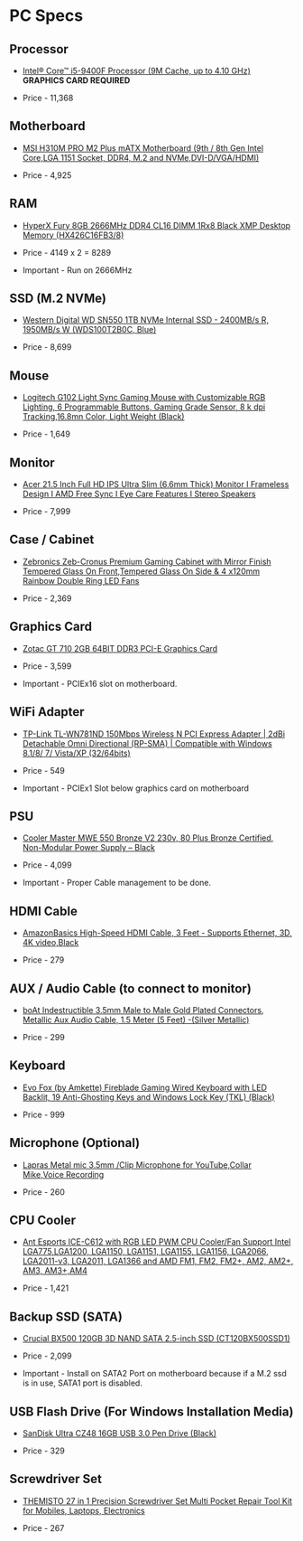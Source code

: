 # PC Specs 

## Processor

* [Intel® Core™ i5-9400F Processor (9M Cache, up to 4.10 GHz)](https://www.amazon.in/Intel-Corporation-Generation-Processor-Graphics/dp/B07MRCGQQ4/ref=sr_1_6?crid=CU1AYI4Q7SE7&dchild=1&keywords=intel+graphics+card&qid=1615537910&s=computers&sprefix=intel+graphic%2Ccomputers%2C297&sr=1-6) **GRAPHICS CARD REQUIRED**

* Price - 11,368

## Motherboard

* [MSI H310M PRO M2 Plus mATX Motherboard (9th / 8th Gen Intel Core,LGA 1151 Socket, DDR4, M.2 and NVMe,DVI-D/VGA/HDMI)](https://www.amazon.in/dp/B07MFXFBMZ/ref=cm_sw_r_wa_apa_fabc_BQZZAMHG6B97NGTKR164)

* Price - 4,925

## RAM 

* [HyperX Fury 8GB 2666MHz DDR4 CL16 DIMM 1Rx8 Black XMP Desktop Memory (HX426C16FB3/8)](https://www.amazon.in/HyperX-2666MHz-Desktop-Memory-HX426C16FB3/dp/B07WD5VKTS/ref=sr_1_2?dchild=1&keywords=2666mhz+ram+8gb&qid=1619866778&sr=8-2)

* Price - 4149 x 2 = 8289

* Important - Run on 2666MHz

## SSD (M.2 NVMe)

* [Western Digital WD SN550 1TB NVMe Internal SSD - 2400MB/s R, 1950MB/s W (WDS100T2B0C, Blue)](https://www.amazon.in/Western-Digital-SN550-Internal-WDS100T2B0C/dp/B07YFFX5MD/ref=sr_1_3?dchild=1&keywords=1TB+ssd+nvme&qid=1619503386&sr=8-3)

* Price - 8,699

## Mouse

* [Logitech G102 Light Sync Gaming Mouse with Customizable RGB Lighting, 6 Programmable Buttons, Gaming Grade Sensor, 8 k dpi Tracking,16.8mn Color, Light Weight (Black)](https://www.amazon.in/Logitech-G102-Customizable-Lighting-Programmable/dp/B08LT9BMPP/ref=sr_1_1_sspa?crid=1KJRRA4BPPKDU&dchild=1&keywords=logitech+g102&qid=1615557309&sprefix=asus+wifi+%2Caps%2C393&sr=8-1-spons&psc=1&spLa=ZW5jcnlwdGVkUXVhbGlmaWVyPUEyWUhRUDRSWjY4UDE1JmVuY3J5cHRlZElkPUEwOTM5ODY0MzcxTjBKWEdRUEUwRyZlbmNyeXB0ZWRBZElkPUEwNTU4MjQyM0RVNDg0UlFLWEVNRCZ3aWRnZXROYW1lPXNwX2F0ZiZhY3Rpb249Y2xpY2tSZWRpcmVjdCZkb05vdExvZ0NsaWNrPXRydWU=)

* Price - 1,649

## Monitor

* [Acer 21.5 Inch Full HD IPS Ultra Slim (6.6mm Thick) Monitor I Frameless Design I AMD Free Sync I Eye Care Features I Stereo Speakers](https://www.amazon.in/Acer-HA220Q-21-5-inch-Ultra-Monitor/dp/B07JDH2C8X/ref=sr_1_1?dchild=1&keywords=21+inch+monitor&qid=1615557367&sr=8-1)

* Price - 7,999

## Case / Cabinet

* [Zebronics Zeb-Cronus Premium Gaming Cabinet with Mirror Finish Tempered Glass On Front,Tempered Glass On Side & 4 x120mm Rainbow Double Ring LED Fans](https://www.amazon.in/Zebronics-Zeb-Cronus-Cabinet-Tempered-Rainbow/dp/B07ZQG2WSC/ref=sr_1_2?dchild=1&keywords=zebronics+pc+case&qid=1615557434&sr=8-2)

* Price - 2,369

## Graphics Card

* [Zotac GT 710 2GB 64BIT DDR3 PCI-E Graphics Card](https://www.amazon.in/Zotac-64BIT-DDR3-PCI-Graphics/dp/B07NSPNL31/ref=sr_1_2?dchild=1&keywords=zotac+GT+710&qid=1619334769&sr=8-2)

* Price - 3,599

* Important - PCIEx16 slot on motherboard. 

## WiFi Adapter

* [TP-Link TL-WN781ND 150Mbps Wireless N PCI Express Adapter | 2dBi Detachable Omni Directional (RP-SMA) | Compatible with Windows 8.1/8/ 7/ Vista/XP (32/64bits)](https://www.amazon.in/TP-Link-TL-WN781ND-150Mbps-Wireless-Express/dp/B0036AFAEW?crid=24SF5PT2MJCG9&dchild=1&keywords=tp%2Blink%2Bwifi%2Badapter&qid=1612690845&sprefix=tp%2Blink,aps,318&sr=8-6&th=1&linkCode=sl1&tag=sarthak025-21&linkId=943147b53e1b15a44c78d6e8ee4edaf1&language=en_IN&ref_=as_li_ss_tl)

* Price - 549

* Important - PCIEx1 Slot below graphics card on motherboard

## PSU

* [Cooler Master MWE 550 Bronze V2 230v, 80 Plus Bronze Certified, Non-Modular Power Supply – Black](https://www.amazon.in/Cooler-Master-Bronze-Certified-Non-Modular/dp/B08H5QR9FL/ref=sr_1_4?dchild=1&m=A15QBXMPB6G12C&marketplaceID=A21TJRUUN4KGV&qid=1618909774&s=merchant-items&sr=1-4)

* Price - 4,099

* Important - Proper Cable management to be done. 

## HDMI Cable

* [AmazonBasics High-Speed HDMI Cable, 3 Feet - Supports Ethernet, 3D, 4K video,Black](https://www.amazon.in/AmazonBasics-High-Speed-HDMI-Cable-Feet/dp/B014I8SIJY/ref=sr_1_1_sspa?adgrpid=64441315892&dchild=1&ext_vrnc=hi&gclid=Cj0KCQjwsLWDBhCmARIsAPSL3_2japHpsblpHYw3qesM3OCWJRJtuTcvwmjfpkE0OvXPPBIcDi2tfgUaAiAvEALw_wcB&hvadid=397847416688&hvdev=c&hvlocphy=9301185&hvnetw=g&hvqmt=e&hvrand=18326763321827074053&hvtargid=kwd-298674423067&hydadcr=18845_1970924&keywords=hdmi+to+hdmi+cable&qid=1617789919&sr=8-1-spons&psc=1&spLa=ZW5jcnlwdGVkUXVhbGlmaWVyPUFKN00yNUJLUVlFUVYmZW5jcnlwdGVkSWQ9QTA5MzUwOTcyTVlPRk5WTTM0QUdGJmVuY3J5cHRlZEFkSWQ9QTA5NzMwMzkzNVdBTEdQNzQ5VVY4JndpZGdldE5hbWU9c3BfYXRmJmFjdGlvbj1jbGlja1JlZGlyZWN0JmRvTm90TG9nQ2xpY2s9dHJ1ZQ==)

* Price - 279

## AUX / Audio Cable (to connect to monitor)

* [boAt Indestructible 3.5mm Male to Male Gold Plated Connectors, Metallic Aux Audio Cable, 1.5 Meter (5 Feet) -(Silver Metallic)](https://www.amazon.in/Boat-Indestructible-Plated-Connectors-Metallic/dp/B00SH5JAIS/ref=sr_1_3?dchild=1&keywords=male+aux+to+male+aux&qid=1618899639&sr=8-3)

* Price - 299

## Keyboard

* [Evo Fox (by Amkette) Fireblade Gaming Wired Keyboard with LED Backlit, 19 Anti-Ghosting Keys and Windows Lock Key (TKL) (Black)](https://www.amazon.in/AMKETTE-Amkette-Fireblade-Keyboard-Anti-Ghosting/dp/B085366TJW/ref=sr_1_1?dchild=1&keywords=evo+fox+keyboard&qid=1619323204&sr=8-1)

* Price - 999

## Microphone (Optional)

* [Lapras Metal mic 3.5mm /Clip Microphone for YouTube,Collar Mike,Voice Recording](https://www.amazon.in/dp/B08D6LMQM8/?coliid=I3D2T2A3GWV5MJ&colid=3JIFM6UU1EC85&psc=0&ref_=lv_ov_lig_dp_it)

* Price - 260

## CPU Cooler 

* [Ant Esports ICE-C612 with RGB LED PWM CPU Cooler/Fan Support Intel LGA775,LGA1200, LGA1150, LGA1151, LGA1155, LGA1156, LGA2066, LGA2011-v3, LGA2011, LGA1366 and AMD FM1, FM2, FM2+, AM2, AM2+, AM3, AM3+,AM4](https://www.amazon.in/dp/B084G3MJPZ/?coliid=IXQFSWCES8LDU&colid=3JIFM6UU1EC85&psc=1&ref_=lv_ov_lig_dp_it)

* Price - 1,421

## Backup SSD (SATA)

* [Crucial BX500 120GB 3D NAND SATA 2.5-inch SSD (CT120BX500SSD1)](https://www.amazon.in/Crucial-BX500-120GB-2-5-inch-CT120BX500SSD1/dp/B07G3KRZBY/ref=sr_1_2?dchild=1&keywords=crucial+sata+ssd+120gb&qid=1619862405&sr=8-2)

* Price - 2,099

* Important - Install on SATA2 Port on motherboard because if a M.2 ssd is in use, SATA1 port is disabled.

## USB Flash Drive (For Windows Installation Media)

* [SanDisk Ultra CZ48 16GB USB 3.0 Pen Drive (Black)](https://www.amazon.in/SanDisk-Ultra-CZ48-Drive-Black/dp/B00KZIXSP6/ref=sr_1_3?dchild=1&keywords=USB+drive+16GB&qid=1619873164&sr=8-3)

* Price - 329

## Screwdriver Set

* [THEMISTO 27 in 1 Precision Screwdriver Set Multi Pocket Repair Tool Kit for Mobiles, Laptops, Electronics](https://www.amazon.in/dp/B07NY2WXPH/ref=cm_sw_r_wa_apa_glc_fabc_BK1VP0CVETMESD6S3B1T)

* Price - 267
